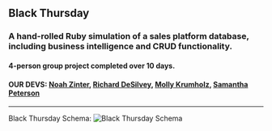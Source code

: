 ## Black Thursday
### A hand-rolled Ruby simulation of a sales platform database, including business intelligence and CRUD functionality. 
#### 4-person group project completed over 10 days. 
#### OUR DEVS: [Noah Zinter](https://www.linkedin.com/in/noahzinter), [Richard DeSilvey](https://www.linkedin.com/in/richard-desilvey-33161696/), [Molly Krumholz](https://www.linkedin.com/in/mkrumholz/), [Samantha Peterson](https://www.linkedin.com/in/samantha-peterson-15b18220b/)

---

Black Thursday Schema: ![Black Thursday Schema](https://user-images.githubusercontent.com/77814101/126880269-52bd1ed9-6eee-481e-8082-e4d0b955f878.png)



